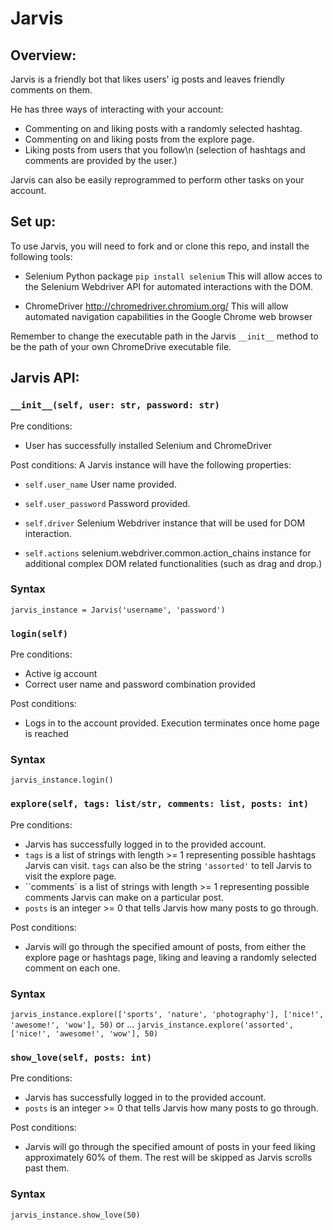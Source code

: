 # Jarvis

## Overview:

Jarvis is a friendly bot that likes users' ig posts and leaves friendly comments on them.

He has three ways of interacting with your account:

- Commenting on and liking posts with a randomly selected hashtag.
- Commenting on and liking posts from the explore page.
- Liking posts from users that you follow\n
  (selection of hashtags and comments are provided by the user.)

Jarvis can also be easily reprogrammed to perform other tasks on your account.

## Set up:

To use Jarvis, you will need to fork and or clone this repo, and install the following tools:

- Selenium Python package
  `pip install selenium`
  This will allow acces to the Selenium Webdriver API for automated interactions with the DOM.

- ChromeDriver
  http://chromedriver.chromium.org/
  This will allow automated navigation capabilities in the Google Chrome web browser

Remember to change the executable path in the Jarvis `__init__` method to be the path of your own ChromeDrive executable file.

## Jarvis API:

### `__init__(self, user: str, password: str)`

Pre conditions:

- User has successfully installed Selenium and ChromeDriver

Post conditions:
A Jarvis instance will have the following properties:

- `self.user_name`
  User name provided.

- `self.user_password`
  Password provided.

- `self.driver`
  Selenium Webdriver instance that will be used for DOM interaction.

- `self.actions`
  selenium.webdriver.common.action_chains instance for additional complex DOM related functionalities (such as drag and drop.)

### Syntax

`jarvis_instance = Jarvis('username', 'password')`

### `login(self)`

Pre conditions:

- Active ig account
- Correct user name and password combination provided

Post conditions:

- Logs in to the account provided. Execution terminates once home page is reached

### Syntax

`jarvis_instance.login()`

### `explore(self, tags: list/str, comments: list, posts: int)`

Pre conditions:

- Jarvis has successfully logged in to the provided account.
- `tags` is a list of strings with length >= 1 representing possible hashtags Jarvis can visit.
  `tags` can also be the string `'assorted'` to tell Jarvis to visit the explore page.
- ``comments` is a list of strings with length >= 1 representing possible comments Jarvis can make on a particular post.
- `posts` is an integer >= 0 that tells Jarvis how many posts to go through.

Post conditions:

- Jarvis will go through the specified amount of posts, from either the explore page or hashtags page,
  liking and leaving a randomly selected comment on each one.

### Syntax

`jarvis_instance.explore(['sports', 'nature', 'photography'], ['nice!', 'awesome!', 'wow'], 50)` or ...
`jarvis_instance.explore('assorted', ['nice!', 'awesome!', 'wow'], 50)`

### `show_love(self, posts: int)`

Pre conditions:

- Jarvis has successfully logged in to the provided account.
- `posts` is an integer >= 0 that tells Jarvis how many posts to go through.

Post conditions:

- Jarvis will go through the specified amount of posts in your feed liking approximately 60% of them.
  The rest will be skipped as Jarvis scrolls past them.

### Syntax

`jarvis_instance.show_love(50)`
